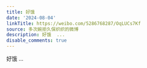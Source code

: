 ```yaml
---
title: 好饿
date: '2024-08-04'
linkTitle: https://weibo.com/5286768287/OqLUCs7Kf
source: 多次婉拒久保织织的微博
description: 好饿  ...
disable_comments: true
---
```

好饿  ...
